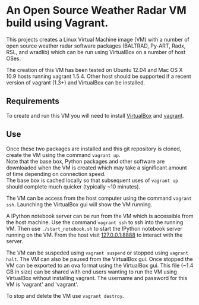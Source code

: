 # An Open Source Weather Radar VM build using Vagrant. #

This projects creates a Linux Virtual Machine image (VM) with a number
of open source weather radar software packages 
(BALTRAD, Py-ART, Radx, RSL, and wradlib) which can be run using VirtualBox on a
number of host OSes.

The creation of this VM has been tested on Ubuntu 12.04 and
Mac OS X 10.9 hosts running vagrant 1.5.4.  Other host should
be supported if a recent version of vagrant (1.3+) and VirtualBox 
can be installed.

## Requirements ##

To create and run this VM you will need to install
[VirtualBox](https://www.virtualbox.org/) and [vagrant](http://www.vagrantup.com/).  

## Use ##

Once these two packages are installed and this git repository
is cloned, create the VM using the command `vagrant up`.  
Note that the base box, Python packages and other software are
downloaded when the VM is created which may take a
significant amount of time depending on connection speed.  
The base box is cached locally so that
subsequent uses of `vagrant up` should complete much quicker
(typically ~10 minutes).

The VM can be access from the host computer using the command
`vagrant ssh`.  Launching the VirtualBox gui will show the VM running.

A IPython notebook server can be run from the VM which is
accessible from the host machine.  Use the command `vagrant ssh`
to ssh into the running VM.  Then use `./start_notebook.sh` to start
the IPython notebook server running on the VM.  From the host visit 
[127.0.0.1:8888](http://127.0.0.1:8888) to interact with the 
server.

The VM can be suspeded using `vagrant suspend` or stopped using
`vagrant halt`.  The VM can also be paused from the VirtualBox gui.
Once stopped the VM can be exported to an ova format using the
VirtualBox gui.  This file (~1.4 GB in size) can be shared with
end users wanting to run the VM using VirtualBox without
installing vagrant.  The username and password for this VM is
'vagrant' and 'vagrant'.

To stop and delete the VM use `vagrant destroy`.
